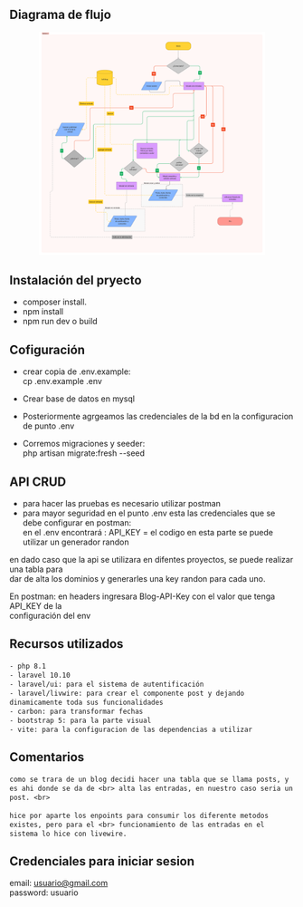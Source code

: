 ## Diagrama de flujo
<p align="center"><img src="/public/Diagra.png" width="400" alt="Laravel Logo"></p>

## Instalación del pryecto

- composer install.
- npm install
- npm run dev o build


## Cofiguración
- crear copia de .env.example:<br>
  cp .env.example .env

- Crear base de datos en mysql
- Posteriormente agrgeamos las credenciales de la bd en la configuracion de punto .env
- Corremos migraciones y seeder: <br>
  php artisan migrate:fresh --seed

## API CRUD 
- para hacer las pruebas es necesario utilizar postman <br>
- para mayor seguridad en el punto .env esta las credenciales que se debe configurar en postman:<br>
en el .env encontrará :  API_KEY = el codigo en esta parte se puede utilizar un generador randon<br>

en dado caso que la api se utilizara en difentes proyectos, se puede realizar una tabla para <br>dar de alta los dominios y generarles una key randon para cada uno.<br>

En postman: en headers ingresara Blog-API-Key con el valor que tenga API_KEY de la <br>configuración del env

## Recursos utilizados
    - php 8.1
    - laravel 10.10
    - laravel/ui: para el sistema de autentificación
    - laravel/livwire: para crear el componente post y dejando dinamicamente toda sus funcionalidades
    - carbon: para transformar fechas
    - bootstrap 5: para la parte visual
    - vite: para la configuracion de las dependencias a utilizar

## Comentarios
    como se trara de un blog decidi hacer una tabla que se llama posts, y es ahi donde se da de <br> alta las entradas, en nuestro caso seria un post. <br>
    
    hice por aparte los enpoints para consumir los diferente metodos existes, pero para el <br> funcionamiento de las entradas en el sistema lo hice con livewire.
    

## Credenciales para iniciar sesion
email: usuario@gmail.com<br>
password: usuario

